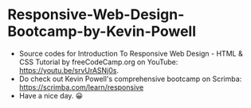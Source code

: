 # Responsive-Web-Design-Bootcamp-by-Kevin-Powell
- Source codes for Introduction To Responsive Web Design - HTML & CSS Tutorial by freeCodeCamp.org on YouTube: https://youtu.be/srvUrASNj0s. 
- Do check out Kevin Powell's comprehensive bootcamp on Scrimba: https://scrimba.com/learn/responsive
- Have a nice day. 😀 
